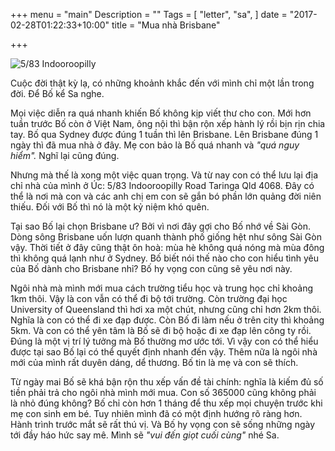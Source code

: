 +++
menu = "main"
Description = ""
Tags = [
  "letter",
  "sa",
]
date = "2017-02-28T01:22:33+10:00"
title = "Mua nhà Brisbane"

+++

![5/83 Indooroopilly](/img/home/home.jpg)

Cuộc đời thật kỳ lạ, có những khoảnh khắc đến với mình chỉ một lần trong đời. Để Bố kể Sa nghe.

Mọi việc diễn ra quá nhanh khiến Bố không kịp viết thư cho con. Mới hơn tuần trước Bố còn ở Việt Nam, ông nội thì bận rộn xếp hành lý rồi bịn rịn chia tay. Bố qua Sydney được đúng 1 tuần thì lên Brisbane. Lên Brisbane đúng 1 ngày thì đã mua nhà ở đây. Mẹ con bảo là Bố quá nhanh và _"quá nguy hiểm"._ Nghĩ lại cũng đúng.

Nhưng mà thế là xong một việc quan trọng. Và từ nay con có thể lưu lại địa chỉ nhà của mình ở Úc: 5/83 Indooroopilly Road Taringa Qld 4068. Đây có thể là nơi mà con và các anh chị em con sẽ gắn bó phần lớn quảng đời niên thiếu. Đối với Bố thì nó là một kỷ niệm khó quên.

Tại sao Bố lại chọn Brisbane ư? Bởi vì nơi đây gợi cho Bố nhớ về Sài Gòn. Dòng sông Brisbane uốn lượn quanh thành phố giống hệt như sông Sài Gòn vậy. Thời tiết ở đây cũng thật ôn hoà: mùa hè không quá nóng mà mùa đông thì không quá lạnh như ở Sydney. Bố biết nói thế nào cho con hiểu tình yêu của Bố dành cho Brisbane nhỉ? Bố hy vọng con cũng sẽ yêu nơi này.

Ngôi nhà mà mình mới mua cách trường tiểu học và trung học chỉ khoảng 1km thôi. Vậy là con vẫn có thể đi bộ tới trường. Còn trường đại học University of Queensland thì hơi xa một chút, nhưng cũng chỉ hơn 2km thôi. Nghĩa là con có thể đi xe đạp được. Còn Bố đi làm nếu ở trên city thì khoảng 5km. Và con có thể yên tâm là Bố sẽ đi bộ hoặc đi xe đạp lên công ty rồi. Đúng là một vị trí lý tưởng mà Bố thường mơ ước tới. Vì vậy con có thể hiểu được tại sao Bố lại có thể quyết định nhanh đến vậy. Thêm nữa là ngôi nhà mới của mình rất duyên dáng, dể thương. Bố tin là mẹ và con sẽ thích.

Từ ngày mai Bố sẽ khá bận rộn thu xếp vấn đề tài chính: nghĩa là kiếm đủ số tiền phải trả cho ngôi nhà mình mới mua. Con số 365000 cũng không phải là nhỏ đúng không? Bố chỉ còn hơn 1 tháng để thu xếp mọi chuyện trước khi mẹ con sinh em bé. Tuy nhiên mình đã có một định hướng rõ ràng hơn. Hành trình trước mắt sẽ rất thú vị. Và Bố hy vọng con sẽ sống những ngày tới đầy háo hức say mê. Mình sẽ _"vui đến giọt cuối cùng"_ nhé Sa.


